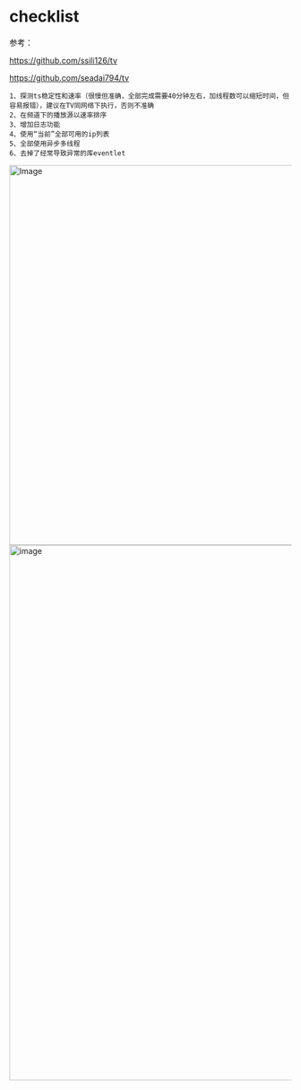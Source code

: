 # checklist
参考：

https://github.com/ssili126/tv

https://github.com/seadai794/tv

```
1、探测ts稳定性和速率（很慢但准确，全部完成需要40分钟左右，加线程数可以缩短时间，但容易报错），建议在TV同网络下执行，否则不准确
2、在频道下的播放源以速率排序
3、增加日志功能
4、使用“当前”全部可用的ip列表
5、全部使用异步多线程
6、去掉了经常导致异常的库eventlet
```
<img width="796" height="677" alt="Image" src="https://github.com/user-attachments/assets/fdfe23b7-bcd1-449b-b69a-079d5f4d559a" />
<img width="1912" height="954" alt="image" src="https://github.com/user-attachments/assets/91cd6e65-1053-48db-9081-79828ef42923" />
